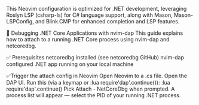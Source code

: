 This Neovim configuration is optimized for .NET development, leveraging Roslyn LSP (csharp-ls) for C# language support, along with Mason, Mason-LSPConfig, and Blink.CMP for enhanced completion and LSP features.

🐞 Debugging .NET Core Applications with nvim-dap
This guide explains how to attach to a running .NET Core process using nvim-dap and netcoredbg.

✅ Prerequisites
netcoredbg installed (see netcoredbg GitHub)
nvim-dap configured
.NET app running on your local machine

✅Trigger the attach config in Neovim
Open Neovim to a .cs file.
Open the DAP UI.
Run this (via a keymap or :lua require'dap'.continue()):
:lua require'dap'.continue()
Pick Attach - NetCoreDbg when prompted.
A process list will appear — select the PID of your running .NET process.
